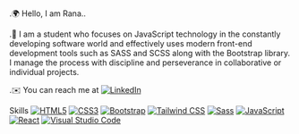 .🌍 Hello, I am Rana..

.🧠 I am a student who focuses on JavaScript technology in the constantly developing software world and effectively uses modern front-end development tools such as SASS and SCSS along with the Bootstrap library. I manage the process with discipline and perseverance in collaborative or individual projects. 

.✉️  You can reach me at [![LinkedIn](https://img.shields.io/badge/LinkedIn-0077B5?style=for-the-badge&logo=linkedin&logoColor=white)](https://www.linkedin.com/in/rana-sari-mutta/)

Skills
[![HTML5](https://img.shields.io/badge/HTML5-E34F26?style=for-the-badge&logo=html5&logoColor=white)](https://developer.mozilla.org/en-US/docs/Web/Guide/HTML/HTML5)
[![CSS3](https://img.shields.io/badge/CSS3-1572B6?style=for-the-badge&logo=css3&logoColor=white)](https://www.w3.org/Style/CSS/Overview.en.html)
[![Bootstrap](https://img.shields.io/badge/Bootstrap-563D7C?style=for-the-badge&logo=bootstrap&logoColor=white)](https://getbootstrap.com/)
[![Tailwind CSS](https://img.shields.io/badge/Tailwind_CSS-38B2AC?style=for-the-badge&logo=tailwind-css&logoColor=white)](https://tailwindcss.com/)
[![Sass](https://img.shields.io/badge/Sass-CC6699?style=for-the-badge&logo=sass&logoColor=white)](https://sass-lang.com/)
[![JavaScript](https://img.shields.io/badge/JavaScript-323330?style=for-the-badge&logo=javascript&logoColor=F7DF1E)](https://developer.mozilla.org/en-US/docs/Web/JavaScript)
[![React](https://img.shields.io/badge/React-20232A?style=for-the-badge&logo=react&logoColor=61DAFB)](https://reactjs.org/)
[![Visual Studio Code](https://img.shields.io/badge/VSCode-0078D4?style=for-the-badge&logo=visual%20studio%20code&logoColor=white)](https://code.visualstudio.com/)







<!---
ranamutta/ranamutta is a ✨ special ✨ repository because its `README.md` (this file) appears on your GitHub profile.
You can click the Preview link to take a look at your changes.
--->
